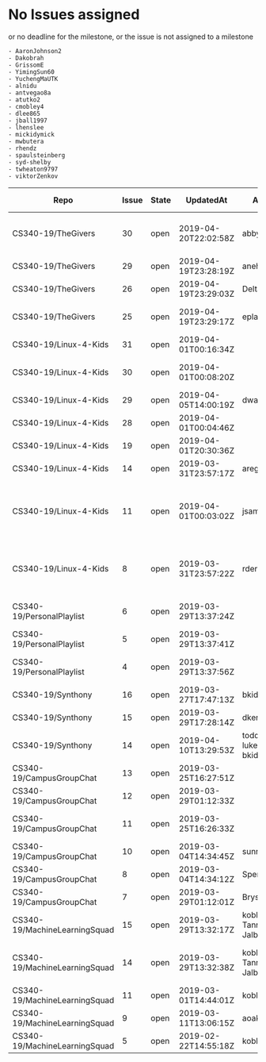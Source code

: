 # No Issues assigned
or no deadline for the milestone, or the issue is not assigned to a milestone

    - AaronJohnson2
    - Dakobrah
    - GrissomE
    - YimingSun60
    - YuchengMaUTK
    - alnidu
    - antvegao8a
    - atutko2
    - cmobley4
    - dlee865
    - jball1997
    - lhenslee
    - mickidymick
    - mwbutera
    - rhendz
    - spaulsteinberg
    - syd-shelby
    - twheaton9797
    - viktorZenkov

|Repo|Issue|State|UpdatedAt|Assignee|Milestone Due|Labels|Title|
|-|-|-|-|-|-|-|-|
|CS340-19/TheGivers|30|open|2019-04-20T22:02:58Z|abbypro|2019-04-26T07:00:00Z||Make Powerpoint for Final Presentation
|CS340-19/TheGivers|29|open|2019-04-19T23:28:19Z|anehls93|2019-04-26T07:00:00Z|,enhancement|Improve Scraper
|CS340-19/TheGivers|26|open|2019-04-19T23:29:03Z|Deltaus|2019-04-26T07:00:00Z||Complete on ML algorithms
|CS340-19/TheGivers|25|open|2019-04-19T23:29:17Z|eplank18|2019-04-26T07:00:00Z||Alter UI, add quiz, get basic profiles
|CS340-19/Linux-4-Kids|31|open|2019-04-01T00:16:34Z||None||Create a Profile Page
|CS340-19/Linux-4-Kids|30|open|2019-04-01T00:08:20Z||2019-04-12T07:00:00Z||Working profile button on navbar
|CS340-19/Linux-4-Kids|29|open|2019-04-05T14:00:19Z|dwasilko|2019-04-12T07:00:00Z||CSS styling on several pages
|CS340-19/Linux-4-Kids|28|open|2019-04-01T00:04:46Z||2019-04-12T07:00:00Z||JS parser for lessons plans
|CS340-19/Linux-4-Kids|19|open|2019-04-01T20:30:36Z||2019-04-12T07:00:00Z||Sign in component
|CS340-19/Linux-4-Kids|14|open|2019-03-31T23:57:17Z|areg28|2019-04-12T07:00:00Z||Get Pictures for Lessons
|CS340-19/Linux-4-Kids|11|open|2019-04-01T00:03:02Z|jsamar1|2019-04-12T07:00:00Z||Set up our website on some hosting platform to access it from the web. 
|CS340-19/Linux-4-Kids|8|open|2019-03-31T23:57:22Z|rderby711|2019-04-12T07:00:00Z||Set up user capabilities of databases through MongoDB
|CS340-19/PersonalPlaylist|6|open|2019-03-29T13:37:24Z||2019-04-04T07:00:00Z||Connect Slider with Python Algorithm
|CS340-19/PersonalPlaylist|5|open|2019-03-29T13:37:41Z||2019-04-04T07:00:00Z||Implement Spotify Login
|CS340-19/PersonalPlaylist|4|open|2019-03-29T13:37:56Z||2019-04-04T07:00:00Z||Implement Spotify Album Covers
|CS340-19/Synthony|16|open|2019-03-27T17:47:13Z|bkidgamer1|2019-04-22T07:00:00Z|,BETA|Data Scrapper
|CS340-19/Synthony|15|open|2019-03-29T17:28:14Z|dkennard3|2019-04-22T07:00:00Z|,enhancement|Implement Graphing
|CS340-19/Synthony|14|open|2019-04-10T13:29:53Z|toddallen97 luke-parker bkidgamer1|2019-04-22T07:00:00Z|,enhancement,help wanted|Stylize PHP Pages
|CS340-19/CampusGroupChat|13|open|2019-03-25T16:27:51Z||2019-03-15T07:00:00Z||Card feature for groupchats
|CS340-19/CampusGroupChat|12|open|2019-03-29T01:12:33Z||2019-04-05T07:00:00Z||Add support for groupchats
|CS340-19/CampusGroupChat|11|open|2019-03-25T16:26:33Z||2019-03-15T07:00:00Z||Implement Groupchat Creation
|CS340-19/CampusGroupChat|10|open|2019-03-04T14:34:45Z|sunny2121|2019-03-15T07:00:00Z||Configure Firebase for iOS
|CS340-19/CampusGroupChat|8|open|2019-03-04T14:34:12Z|SpencerHowell|2019-03-15T07:00:00Z||Chat Select Screen
|CS340-19/CampusGroupChat|7|open|2019-03-29T01:12:01Z|BrysonHowell|2019-04-05T07:00:00Z||Location Services
|CS340-19/MachineLearningSquad|15|open|2019-03-29T13:32:17Z|kobloo TannerFry Jalburn|2019-04-19T07:00:00Z||Make it do good. (Error Checking)
|CS340-19/MachineLearningSquad|14|open|2019-03-29T13:32:38Z|kobloo TannerFry Jalburn|2019-04-19T07:00:00Z||Make it look clean. (Improve JavaScript implementation)
|CS340-19/MachineLearningSquad|11|open|2019-03-01T14:44:01Z|kobloo|2019-03-22T07:00:00Z||Incorporate Text Classifier
|CS340-19/MachineLearningSquad|9|open|2019-03-11T13:06:15Z|aoaks2|2019-03-22T07:00:00Z||Incorporate JS Addon
|CS340-19/MachineLearningSquad|5|open|2019-02-22T14:55:18Z|kobloo|2019-03-01T08:00:00Z||Create Text Classifier
